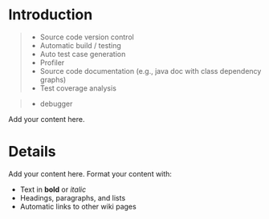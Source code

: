 # Introduction #

> - Source code version control
> - Automatic build / testing
> - Auto test case generation
> - Profiler
> - Source code documentation (e.g., java doc with class dependency graphs)
> - Test coverage analysis

> - debugger

Add your content here.


# Details #

Add your content here.  Format your content with:
  * Text in **bold** or _italic_
  * Headings, paragraphs, and lists
  * Automatic links to other wiki pages